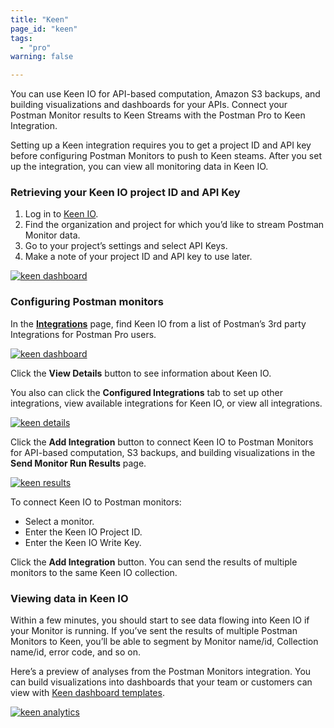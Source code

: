 ```yaml
---
title: "Keen"
page_id: "keen"
tags: 
  - "pro"
warning: false

---
```

You can use Keen IO for API-based computation, Amazon S3 backups, and building visualizations and dashboards for your APIs. Connect your Postman Monitor results to Keen Streams with the Postman Pro to Keen Integration.

Setting up a Keen integration requires you to get a project ID and API key before configuring Postman Monitors to push to Keen steams. After you set up the integration, you can view all monitoring data in Keen IO.

### Retrieving your Keen IO project ID and API Key

1. Log in to [Keen IO](https://keen.io/home/). 
2. Find the organization and project for which you’d like to stream Postman Monitor data.   
3. Go to your project’s settings and select API Keys.  
4. Make a note of your project ID and API key to use later.

[![keen dashboard](https://assets.postman.com/postman-docs/59119661.jpg)](https://assets.postman.com/postman-docs/59119661.jpg)

### Configuring Postman monitors

In the **[Integrations](https://go.postman.co/workspaces)** page, find Keen IO from a list of Postman’s 3rd party Integrations for Postman Pro users.

[![keen dashboard](https://assets.postman.com/postman-docs/integrations_keen1.png)](https://assets.postman.com/postman-docs/integrations_keen1.png)

Click the **View Details** button to see information about Keen IO.  

You also can click the **Configured Integrations** tab to set up other integrations, view available integrations for Keen IO, or view all integrations.

[![keen details](https://assets.postman.com/postman-docs/integrations_Keen_details2.png)](https://assets.postman.com/postman-docs/integrations_Keen_details2.png)

Click the **Add Integration** button to connect Keen IO to Postman Monitors for API-based computation, S3 backups, and building visualizations in the **Send Monitor Run Results** page. 

[![keen results](https://assets.postman.com/postman-docs/integrations-keen-sendMonRun.png)](https://assets.postman.com/postman-docs/integrations-keen-sendMonRun.png)

To connect Keen IO to Postman monitors:
* Select a monitor.
* Enter the Keen IO Project ID.
* Enter the Keen IO Write Key.

Click the **Add Integration** button. You can send the results of multiple monitors to the same Keen IO collection.

### Viewing data in Keen IO

Within a few minutes, you should start to see data flowing into Keen IO if your Monitor is running.  If you’ve sent the results of multiple Postman Monitors to Keen, you’ll be able to segment by Monitor name/id, Collection name/id, error code, and so on. 

Here’s a preview of analyses from the Postman Monitors integration. You can build visualizations into dashboards that your team or customers can view with [Keen dashboard templates](https://keen.io/docs/visualize/how-to-create-a-dashboard/).

[![keen analytics](https://assets.postman.com/postman-docs/keen_dashboard.png)](https://assets.postman.com/postman-docs/keen_dashboard.png)  
